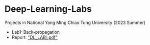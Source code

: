 # Deep-Learning-Labs
Projects in National Yang Ming Chiao Tung University (2023 Summer)

- Lab1: Back-propagation
- Report: ["DL_LAB1.pdf"]([https://github.com/xup6YJ/Face-Detection/blob/main/Code/1.Clean%20Data.R](https://github.com/xup6YJ/Deep-Learning-Labs/blob/main/Lab1/DL_LAB1.pdf)https://github.com/xup6YJ/Deep-Learning-Labs/blob/main/Lab1/DL_LAB1.pdf)
